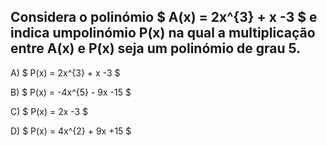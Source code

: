 ## Considera o polinómio $ A(x) = 2x^{3} + x -3 $ e indica umpolinómio P(x) na qual a multiplicação entre A(x) e P(x) seja um polinómio de grau 5. 

A) $ P(x) = 2x^{3} + x -3 $

B) $ P(x) = -4x^{5} - 9x -15  $

C) $ P(x) = 2x -3  $

D) $ P(x) = 4x^{2} + 9x +15  $
